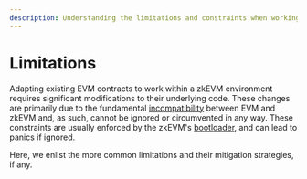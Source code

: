 ```yaml
---
description: Understanding the limitations and constraints when working with ZKsync in Foundry-ZKsync due to zkEVM differences.
---
```


# Limitations

Adapting existing EVM contracts to work within a zkEVM environment requires significant modifications to their underlying code. These changes are primarily due to the fundamental [incompatibility](https://docs.zksync.io/build/developer-reference/era-vm) between EVM and zkEVM and, as such, cannot be ignored or circumvented in any way. These constraints are usually enforced by the zkEVM's [bootloader](https://docs.zksync.io/zk-stack/components/zksync-evm/bootloader), and can lead to panics if ignored.

Here, we enlist the more common limitations and their mitigation strategies, if any.
